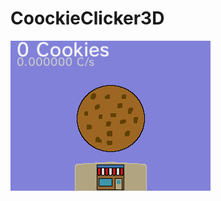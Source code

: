 # CoockieClicker3D
![Bottom Screen in menu](https://github.com/ChrisCross19/CoockieClicker3D/blob/main/2031-10-19_20-04-38.999_bot.bmp)

